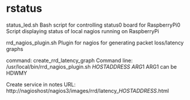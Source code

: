 # rstatus

status_led.sh
Bash script for controlling status0 board for RaspberryPi0
Script displaying status of local nagios running on RaspberryPi

rrd_nagios_plugin.sh
Plugin for nagios for generating packet loss/latency graphs

command: create_rrd_latency_graph
Command line: /usr/local/bin/rrd_nagios_plugin.sh $HOSTADDRESS$ $ARG1$
ARG1 can be HDWMY

Create service in notes URL:
http://nagioshost/nagios3/images/rrd/latency_$HOSTADDRESS$.html
